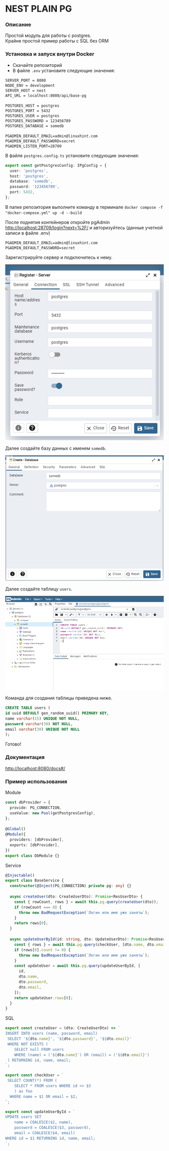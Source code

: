 # NEST PLAIN PG

### Описание

Простой модуль для работы с postgres.  
Крайне простой пример работы с SQL без ORM

### Установка и запуск внутри Docker

* Скачайте репозиторий
* В файле `.env` установите следующие значения:

```env
SERVER_PORT = 8080
NODE_ENV = development
SERVER_HOST = nest
API_URL = localhost:8080/api/base-pg

POSTGRES_HOST = postgres
POSTGRES_PORT = 5432
POSTGRES_USER = postgres
POSTGRES_PASSWORD = 123456789
POSTGRES_DATABASE = somedb

PGADMIN_DEFAULT_EMAIL=admin@linuxhint.com
PGADMIN_DEFAULT_PASSWORD=secret
PGADMIN_LISTEN_PORT=28709
```

В файле `postgres.config.ts` установите следующие значения:

```ts
export const getPostgresConfig: IPgConfig = {
  user: 'postgres',
  host: 'postgres',
  database: 'somedb',
  password: '123456789',
  port: 5432,
};
```

В папке репозитория выполните команду в терминале `docker compose -f "docker-compose.yml" up -d --build`

После поднятия контейнеров откройте pgAdmin <http://localhost:28709/login?next=%2F/> и авторизуйтесь (данные учетной записи в файле .env)

```env
PGADMIN_DEFAULT_EMAIL=admin@linuxhint.com
PGADMIN_DEFAULT_PASSWORD=secret
```

Зарегистрируйте сервер и подключитесь к нему.
<p align="left">
    <img src="./docs/1.png" />
</p>

Далее создайте базу данных c именем `somedb`.
<p align="left">
    <img src="./docs/2.png" />
</p>

Далее создайте таблицу `users`.  
<p align="left">
    <img src="./docs/3.png" />
</p>

Команда для создания таблицы приведена ниже.

```sql
CREATE TABLE users (
id uuid DEFAULT gen_random_uuid() PRIMARY KEY,
name varchar(15) UNIQUE NOT NULL,
password varchar(30) NOT NULL,
email varchar(30) UNIQUE NOT NULL
);
```

Готово!

### Документация

<http://localhost:8080/docs#/>

### Пример использования

Module

```ts
const dbProvider = {
  provide: PG_CONNECTION,
  useValue: new Pool(getPostgresConfig),
};

@Global()
@Module({
  providers: [dbProvider],
  exports: [dbProvider],
})
export class DbModule {}
```

Service

```ts
@Injectable()
export class BaseService {
  constructor(@Inject(PG_CONNECTION) private pg: any) {}

  async createUser(dto: CreateUserDto): Promise<ResUserDto> {
    const { rowCount, rows } = await this.pg.query(createUser(dto));
    if (rowCount === 0) {
      throw new BadRequestException(`Логин или имя уже заняты`);
    }
    return rows[0];
  }

  async updateUserById(id: string, dto: UpdateUserDto): Promise<ResUserDto> {
    const { rows } = await this.pg.query(checkUser, [dto.name, dto.email, id]);
    if (rows[0].count != 0) {
      throw new BadRequestException(`Логин или имя уже заняты`);
    }
    const updateUser = await this.pg.query(updateUserById, [
      id,
      dto.name,
      dto.password,
      dto.email,
    ]);
    return updateUser.rows[0];
  }
}
```

SQL

```ts
export const createUser = (dto: CreateUserDto) => `
INSERT INTO users (name, password, email)
 SELECT '${dto.name}', '${dto.password}', '${dto.email}'
 WHERE NOT EXISTS (
    SELECT null FROM users 
    WHERE (name) = ('${dto.name}') OR (email) = ('${dto.email}')
 ) RETURNING id, name, email;
`;
```

```ts
export const checkUser = `
 SELECT COUNT(*) FROM (
    SELECT * FROM users WHERE id <> $3
    ) as foo 
  WHERE name = $1 OR email = $2;
`;
```

```ts
export const updateUserById = `
UPDATE users SET 
    name = COALESCE($2, name),
    password = COALESCE($3, password),
    email = COALESCE($4, email)
WHERE id = $1 RETURNING id, name, email;
`;
```
